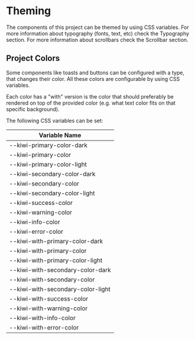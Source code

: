 # Theming

The components of this project can be themed by using CSS variables. For more information about typography (fonts, text, etc) check the Typography section. For more information about scrollbars check the Scrollbar section.

## Project Colors

Some components like toasts and buttons can be configured with a type, that changes their color. All these colors are configurable by using CSS variables.

Each color has a "with" version is the color that should preferably be rendered on top of the provided color (e.g. what text color fits on that specific background).

The following CSS variables can be set:

| Variable Name                     |
| --------------------------------- |
| --kiwi-primary-color-dark         |
| --kiwi-primary-color              |
| --kiwi-primary-color-light        |
| --kiwi-secondary-color-dark       |
| --kiwi-secondary-color            |
| --kiwi-secondary-color-light      |
| --kiwi-success-color              |
| --kiwi-warning-color              |
| --kiwi-info-color                 |
| --kiwi-error-color                |
| --kiwi-with-primary-color-dark    |
| --kiwi-with-primary-color         |
| --kiwi-with-primary-color-light   |
| --kiwi-with-secondary-color-dark  |
| --kiwi-with-secondary-color       |
| --kiwi-with-secondary-color-light |
| --kiwi-with-success-color         |
| --kiwi-with-warning-color         |
| --kiwi-with-info-color            |
| --kiwi-with-error-color           |

